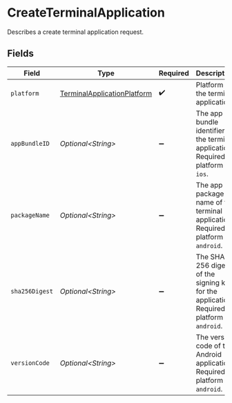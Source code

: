 # CreateTerminalApplication

Describes a create terminal application request.


## Fields

| Field                                                                                         | Type                                                                                          | Required                                                                                      | Description                                                                                   | Example                                                                                       |
| --------------------------------------------------------------------------------------------- | --------------------------------------------------------------------------------------------- | --------------------------------------------------------------------------------------------- | --------------------------------------------------------------------------------------------- | --------------------------------------------------------------------------------------------- |
| `platform`                                                                                    | [TerminalApplicationPlatform](../../models/components/TerminalApplicationPlatform.md)         | :heavy_check_mark:                                                                            | Platform of the terminal application.                                                         | ios                                                                                           |
| `appBundleID`                                                                                 | *Optional\<String>*                                                                           | :heavy_minus_sign:                                                                            | The app bundle identifier of the terminal application. Required if platform is `ios`.         |                                                                                               |
| `packageName`                                                                                 | *Optional\<String>*                                                                           | :heavy_minus_sign:                                                                            | The app package name of the terminal application. Required if platform is `android`.          |                                                                                               |
| `sha256Digest`                                                                                | *Optional\<String>*                                                                           | :heavy_minus_sign:                                                                            | The SHA-256 digest of the signing key for the application. Required if platform is `android`. |                                                                                               |
| `versionCode`                                                                                 | *Optional\<String>*                                                                           | :heavy_minus_sign:                                                                            | The version code of the Android application. Required if platform is `android`.               |                                                                                               |